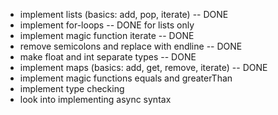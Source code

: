 - implement lists (basics: add, pop, iterate) -- DONE
- implement for-loops -- DONE for lists only
- implement magic function iterate -- DONE
- remove semicolons and replace with endline -- DONE
- make float and int separate types -- DONE
- implement maps (basics: add, get, remove, iterate) -- DONE
- implement magic functions equals and greaterThan
- implement type checking
- look into implementing async syntax
